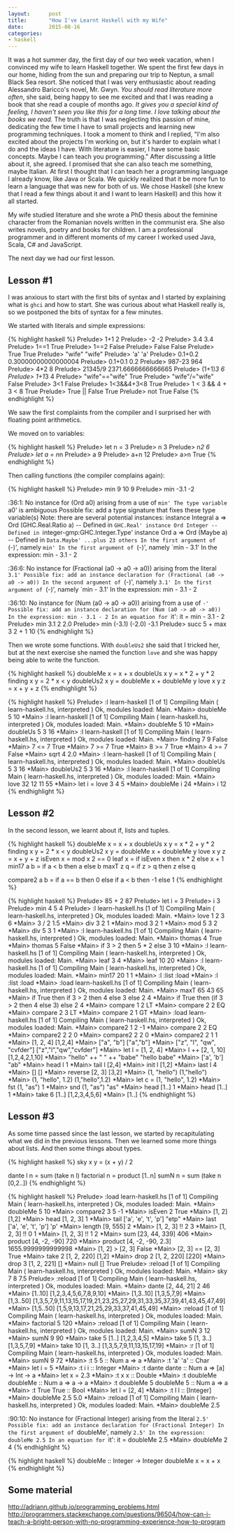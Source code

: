 ```yaml
---
layout:      post
title:       "How I've Learnt Haskell with my Wife"
date:        2015-08-16
categories:
- haskell
---
```


It was a hot summer day, the first day of our two week vacation, when I convinced my wife to learn Haskell together. We spent the first few days in our home, hiding from the sun and preparing our trip to Neptun, a small Black Sea resort. She noticed that I was very enthusiastic about reading Alessandro Baricco's novel, Mr. Gwyn. *You should read literature more often*, she said, being happy to see me excited and that I was reading a book that she read a couple of months ago. *It gives you a special kind of feeling, I haven't seen you like this for a long time. I love talking about the books we read.* The truth is that I was neglecting this passion of mine, dedicating the few time I have to small projects and learning new programming techniques. I took a moment to think and I replied, "I'm also excited about the projects I'm working on, but it's harder to explain what I do and the ideas I have. With literature is easier, I have some basic concepts. Maybe I can teach you programming." After discussing a little about it, she agreed. I promised that she can also teach me something, maybe Italian. At first I thought that I can teach her a programming language I already know, like Java or Scala. We quickly realized that it be more fun to learn a language that was new for both of us. We chose Haskell (she knew that I read a few things about it and I want to learn Haskell) and this how it all started.

My wife studied literature and she wrote a PhD thesis about the feminine character from the Romanian novels written in the communist era. She also writes novels, poetry and books for children. I am a professional programmer and in different moments of my career I worked used Java, Scala, C# and JavaScript.

The next day we had our first lesson.

## Lesson #1

I was anxious to start with the first bits of syntax and I started by explaining what is ``ghci`` and how to start. She was curious about what Haskell really is, so we postponed the bits of syntax for a few minutes.

We started with literals and simple expressions:

{% highlight haskell %}
Prelude> 1+1
2
Prelude> -2
-2
Prelude> 3.4
3.4
Prelude> 1==1
True
Prelude> 1==2
False
Prelude> False
False
Prelude> True
True
Prelude> "wife"
"wife"
Prelude> 'a'
'a'
Prelude> 0.1+0.2
0.30000000000000004
Prelude> 0.1+0.1
0.2
Prelude> 987-23
964
Prelude> 4*2
8
Prelude> 21345/9
2371.6666666666665
Prelude> (1+1)*3
6
Prelude> 1+1*3
4
Prelude> "wife"=="wife"
True
Prelude> "wife"/="wife"
False
Prelude> 3<1
False
Prelude> 1<3&&4+3<8
True
Prelude> 1 < 3 && 4 + 3 < 8
True
Prelude> True || False
True
Prelude> not True
False
{% endhighlight %}

We saw the first complaints from the compiler and I surprised her with floating point arithmetics.

We moved on to variables:

{% highlight haskell %}
Prelude> let n = 3
Prelude> n
3
Prelude> n*2
6
Prelude> let a = n*n
Prelude> a
9
Prelude> a+n
12
Prelude> a>n
True
{% endhighlight %}

Then calling functions (the compiler complains again):

{% highlight haskell %}
Prelude> min 9 10
9
Prelude> min -3.1 -2

<interactive>:36:1:
    No instance for (Ord a0) arising from a use of `min'
    The type variable `a0' is ambiguous
    Possible fix: add a type signature that fixes these type variable(s)
    Note: there are several potential instances:
      instance Integral a => Ord (GHC.Real.Ratio a)
        -- Defined in `GHC.Real'
      instance Ord Integer -- Defined in `integer-gmp:GHC.Integer.Type'
      instance Ord a => Ord (Maybe a) -- Defined in `Data.Maybe'
      ...plus 23 others
    In the first argument of `(-)', namely `min'
    In the first argument of `(-)', namely `min - 3.1'
    In the expression: min - 3.1 - 2

<interactive>:36:6:
    No instance for (Fractional (a0 -> a0 -> a0))
      arising from the literal `3.1'
    Possible fix:
      add an instance declaration for (Fractional (a0 -> a0 -> a0))
    In the second argument of `(-)', namely `3.1'
    In the first argument of `(-)', namely `min - 3.1'
    In the expression: min - 3.1 - 2

<interactive>:36:10:
    No instance for (Num (a0 -> a0 -> a0)) arising from a use of `-'
    Possible fix:
      add an instance declaration for (Num (a0 -> a0 -> a0))
    In the expression: min - 3.1 - 2
    In an equation for `it': it = min - 3.1 - 2
Prelude> min 3.1 2
2.0
Prelude> min (-3.1) (-2.0)
-3.1
Prelude> succ 5 + max 3 2 + 1
10
{% endhighlight %}

Then we wrote some functions. With ``doubleUs2`` she said that I tricked her, but at the next exercise she named the function ``love`` and she was happy being able to write the function.

{% highlight haskell %}
doubleMe x = x + x
doubleUs x y = x * 2 + y * 2
finding x y = 2 * x < y
doubleUs2 x y = doubleMe x + doubleMe y
love x y z = x + y + z
{% endhighlight %}

{% highlight haskell %}
Prelude> :l learn-haskell
[1 of 1] Compiling Main             ( learn-haskell.hs, interpreted )
Ok, modules loaded: Main.
*Main> doubleMe 5
10
*Main> :l learn-haskell
[1 of 1] Compiling Main             ( learn-haskell.hs, interpreted )
Ok, modules loaded: Main.
*Main> doubleMe 5
10
*Main> doubleUs 5 3
16
*Main> :l learn-haskell
[1 of 1] Compiling Main             ( learn-haskell.hs, interpreted )
Ok, modules loaded: Main.
*Main> finding 7 9
False
*Main> 7 <= 7
True
*Main> 7 >= 7
True
*Main> 8 >= 7
True
*Main> 4 >= 7
False
*Main> sqrt 4
2.0
*Main> :l learn-haskell
[1 of 1] Compiling Main             ( learn-haskell.hs, interpreted )
Ok, modules loaded: Main.
*Main> doubleUs 5 3
16
*Main> doubleUs2 5 3
16
*Main> :l learn-haskell
[1 of 1] Compiling Main             ( learn-haskell.hs, interpreted )
Ok, modules loaded: Main.
*Main> love 32 12 11
55
*Main> let i = love 3 4 5
*Main> doubleMe i
24
*Main> i
12
{% endhighlight %}

## Lesson #2

In the second lesson, we learnt about if, lists and tuples.

{% highlight haskell %}
doubleMe x = x + x
doubleUs x y = x * 2 + y * 2
finding x y = 2 * x < y
doubleUs2 x y = doubleMe x + doubleMe y
love x y z = x + y + z
isEven x = mod x 2 == 0
leaf x = if isEven x then x * 2 else x + 1
min17 a b = if a < b then a else b
maxT z q = if z > q then z else q

compare2 a b =
  if a == b
    then 0
    else if a < b
      then -1
      else 1
{% endhighlight %}

{% highlight haskell %}
Prelude> 85 + 2
87
Prelude> let i = 3
Prelude> i
3
Prelude> min 4 5
4
Prelude> :l learn-haskell.hs
[1 of 1] Compiling Main             ( learn-haskell.hs, interpreted )
Ok, modules loaded: Main.
*Main> love 1 2 3
6
*Main> 3 / 2
1.5
*Main> div 3 2
1
*Main> mod 3 2
1
*Main> mod 5 3
2
*Main> div 5 3
1
*Main> :l learn-haskell.hs
[1 of 1] Compiling Main             ( learn-haskell.hs, interpreted )
Ok, modules loaded: Main.
*Main> thomas 4
True
*Main> thomas 5
False
*Main> if 3 > 2 then 5 * 2 else 3
10
*Main> :l learn-haskell.hs
[1 of 1] Compiling Main             ( learn-haskell.hs, interpreted )
Ok, modules loaded: Main.
*Main> leaf 3
4
*Main> leaf 10
20
*Main> :l learn-haskell.hs
[1 of 1] Compiling Main             ( learn-haskell.hs, interpreted )
Ok, modules loaded: Main.
*Main> min17 20 1
1
*Main> :l
:list  :load
*Main> :l
:list  :load
*Main> :load learn-haskell.hs
[1 of 1] Compiling Main             ( learn-haskell.hs, interpreted )
Ok, modules loaded: Main.
*Main> maxT 65 43
65
*Main> if True then if 3 > 2 then 4 else 3 else 2
4
*Main> if True then (if 3 > 2 then 4 else 3) else 2
4
*Main> compare 1 2
LT
*Main> compare 2 2
EQ
*Main> compare 2 3
LT
*Main> compare 2 1
GT
*Main> :load learn-haskell.hs
[1 of 1] Compiling Main             ( learn-haskell.hs, interpreted )
Ok, modules loaded: Main.
*Main> compare2 1 2
-1
*Main> compare 2 2
EQ
*Main> compare2 2 2
0
*Main> compare2 2 2
0
*Main> compare2 2 1
1
*Main> [1, 2, 4]
[1,2,4]
*Main> ["a", "b"]
["a","b"]
*Main> ["z", "l", "qw", "cvfder"]
["z","l","qw","cvfder"]
*Main> let l = [1, 2, 4]
*Main> l ++ [2, 1, 10]
[1,2,4,2,1,10]
*Main> "hello" ++ " " ++ "babe"
"hello babe"
*Main> ['a', 'b']
"ab"
*Main> head l
1
*Main> tail l
[2,4]
*Main> init l
[1,2]
*Main> last l
4
*Main> []
[]
*Main> reverse [2, 3]
[3,2]
*Main> (1, "hello")
(1,"hello")
*Main> (1, "hello", 1.2)
(1,"hello",1.2)
*Main> let c = (1, "hello", 1.2)
*Main> fst (1, "as")
1
*Main> snd (1, "as")
"as"
*Main> head [1..]
1
*Main> head [1..]
1
*Main> take 6 [1..]
[1,2,3,4,5,6]
*Main> [1..]
{% endhighlight %}

## Lesson #3

As some time passed since the last lesson, we started by recapitulating what we did in the previous lessons. Then we learned some more things about lists. And then some things about types.

{% highlight haskell %}
sky x y = (x + y) / 2

dante l n = sum (take n l)
factorial n = product [1..n]
sumN n = sum (take n [0,2..])
{% endhighlight %}

{% highlight haskell %}
Prelude> :load learn-haskell.hs
[1 of 1] Compiling Main             ( learn-haskell.hs, interpreted )
Ok, modules loaded: Main.
*Main> doubleMe 5
10
*Main> compare2 3 5
-1
*Main> isEven 2
True
*Main> [1, 2]
[1,2]
*Main> head [1, 2, 3]
1
*Main> tail ['a', 'e', 't', 'p']
"etp"
*Main> last ['a', 'e', 't', 'p']
'p'
*Main> length [9, 555]
2
*Main> [1, 2, 3] !! 2
3
*Main> [1, 2, 3] !! 0
1
*Main> [1, 2, 3] !! 1
2
*Main> sum [23, 44, 339]
406
*Main> product [4, -2, -90]
720
*Main> product [4, -2, -90, 2.3]
1655.9999999999998
*Main> [1, 2] > [2, 3]
False
*Main> [2, 3] == [2, 3]
True
*Main> take 2 [1, 2, 220]
[1,2]
*Main> drop 2 [1, 2, 220]
[220]
*Main> drop 3 [1, 2, 221]
[]
*Main> null []
True
Prelude> :reload
[1 of 1] Compiling Main             ( learn-haskell.hs, interpreted )
Ok, modules loaded: Main.
*Main> sky 7 8
7.5
Prelude> :reload
[1 of 1] Compiling Main             ( learn-haskell.hs, interpreted )
Ok, modules loaded: Main.
*Main> dante [2, 44, 21] 2
46
*Main> [1..10]
[1,2,3,4,5,6,7,8,9,10]
*Main> [1,3..10]
[1,3,5,7,9]
*Main> [1,3..50]
[1,3,5,7,9,11,13,15,17,19,21,23,25,27,29,31,33,35,37,39,41,43,45,47,49]
*Main> [1,5..50]
[1,5,9,13,17,21,25,29,33,37,41,45,49]
*Main> :reload
[1 of 1] Compiling Main             ( learn-haskell.hs, interpreted )
Ok, modules loaded: Main.
*Main> factorial 5
120
*Main> :reload
[1 of 1] Compiling Main             ( learn-haskell.hs, interpreted )
Ok, modules loaded: Main.
*Main> sumN 3
12
*Main> sumN 9
90
*Main> take 5 [1..]
[1,2,3,4,5]
*Main> take 5 [1, 3..]
[1,3,5,7,9]
*Main> take 10 [1, 3..]
[1,3,5,7,9,11,13,15,17,19]
*Main> :r
[1 of 1] Compiling Main             ( learn-haskell.hs, interpreted )
Ok, modules loaded: Main.
*Main> sumN 9
72
*Main> :t 5
5 :: Num a => a
*Main> :t 'a'
'a' :: Char
*Main> let i = 5
*Main> :t i
i :: Integer
*Main> :t dante
dante :: Num a => [a] -> Int -> a
*Main> let x = 2.3
*Main> :t x
x :: Double
*Main> :t doubleMe
doubleMe :: Num a => a -> a
*Main> :t doubleMe 5
doubleMe 5 :: Num a => a
*Main> :t True
True :: Bool
*Main> let l = [2, 4]
*Main> :t l
l :: [Integer]
*Main> doubleMe 2.5
5.0
*Main> :reload
[1 of 1] Compiling Main             ( learn-haskell.hs, interpreted )
Ok, modules loaded: Main.
*Main> doubleMe 2.5

<interactive>:90:10:
    No instance for (Fractional Integer) arising from the literal `2.5'
    Possible fix: add an instance declaration for (Fractional Integer)
    In the first argument of `doubleMe', namely `2.5'
    In the expression: doubleMe 2.5
    In an equation for `it': it = doubleMe 2.5
*Main> doubleMe 2
4
{% endhighlight %}

{% highlight haskell %}
doubleMe :: Integer -> Integer
doubleMe x = x + x
{% endhighlight %}

## Some material

http://adriann.github.io/programming_problems.html
http://programmers.stackexchange.com/questions/96504/how-can-i-teach-a-bright-person-with-no-programming-experience-how-to-program
